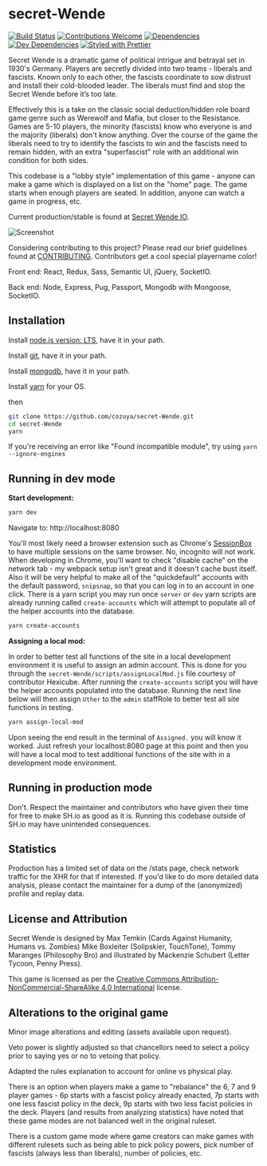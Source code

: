 # secret-Wende

[![Build Status](https://api.travis-ci.com/cozuya/secret-Wende.svg?branch=master)](https://travis-ci.com/cozuya/secret-Wende/)
[![Contributions Welcome](https://img.shields.io/badge/contributions-welcome-orange.svg?style=flat)](https://github.com/cozuya/secret-Wende/issues)
[![Dependencies](https://david-dm.org/cozuya/secret-Wende.svg)](https://david-dm.org/cozuya/secret-Wende)
[![Dev Dependencies](https://david-dm.org/cozuya/secret-Wende/dev-status.svg)](https://david-dm.org/cozuya/secret-Wende?type=dev)
[![Styled with Prettier](https://img.shields.io/badge/styled_with-prettier-ff69b4.svg)](https://github.com/prettier/prettier)

Secret Wende is a dramatic game of political intrigue and betrayal set in 1930's Germany. Players are secretly divided into two teams - liberals and fascists.
Known only to each other, the fascists coordinate to sow distrust and install their cold-blooded leader. The liberals must find and stop the Secret Wende before it’s too late.

Effectively this is a take on the classic social deduction/hidden role board game genre such as Werewolf and Mafia, but closer to the Resistance. Games are 5-10 players, the minority (fascists) know who everyone is and the majority (liberals) don't know anything. Over the course of the game the liberals need to try to identify the fascists to win and the fascists need to remain hidden, with an extra "superfascist" role with an additional win condition for both sides.

This codebase is a "lobby style" implementation of this game - anyone can make a game which is displayed on a list on the "home" page. The game starts when enough players are seated. In addition, anyone can watch a game in progress, etc.

Current production/stable is found at [Secret Wende IO](https://secrethitler.io).

![Screenshot](https://cdn.discordapp.com/attachments/532418308977328139/538550232015962112/unknown.png)

Considering contributing to this project? Please read our brief guidelines found at
[CONTRIBUTING](https://github.com/cozuya/secret-Wende/blob/master/.github/CONTRIBUTING.md). Contributors get a cool special playername color!

Front end: React, Redux, Sass, Semantic UI, jQuery, SocketIO.

Back end: Node, Express, Pug, Passport, Mongodb with Mongoose, SocketIO.

## Installation

Install [node.js version: LTS](https://nodejs.org/en/), have it in your path.

Install [git](https://git-scm.com/downloads), have it in your path.

Install [mongodb](https://www.mongodb.com/download-center?ct=atlasheader#community), have it in your path.

Install [yarn](https://yarnpkg.com/en/docs/install) for your OS.

then

```bash
git clone https://github.com/cozuya/secret-Wende.git
cd secret-Wende
yarn
```

If you're receiving an error like "Found incompatible module", try using `yarn --ignore-engines`

## Running in dev mode

**Start development:**

```bash
yarn dev
```

Navigate to: http://localhost:8080

You'll most likely need a browser extension such as Chrome's [SessionBox](https://chrome.google.com/webstore/detail/sessionbox-free-multi-log/megbklhjamjbcafknkgmokldgolkdfig?hl=en) to have multiple sessions on the same browser. No, incognito will not work. When developing in Chrome, you'll want to check "disable cache" on the network tab - my webpack setup isn't great and it doesn't cache bust itself. Also it will be very helpful to make all of the "quickdefault" accounts with the default password, `snipsnap`, so that you can log in to an account in one click. There is a yarn script you may run once `server` or `dev` yarn scripts are already running called `create-accounts` which will attempt to populate all of the helper accounts into the database.

```bash
yarn create-accounts
```

**Assigning a local mod:**

In order to better test all functions of the site in a local development environment it is useful to assign an admin account.
This is done for you through the `secret-Wende/scripts/assignLocalMod.js` file courtesy of contributor Hexicube.
After running the `create-accounts` script you will have the helper accounts populated into the database.
Running the next line below will then assign `Uther` to the `admin` staffRole to better test all site functions in testing.

```bash
yarn assign-local-mod
```

Upon seeing the end result in the terminal of `Assigned.` you will know it worked. Just refresh your localhost:8080 page at this point and then you will have a local mod to test additional functions of the site with in a development mode environment.

## Running in production mode

Don't. Respect the maintainer and contributors who have given their time for free to make SH.io as good as it is. Running this codebase outside of SH.io may have unintended consequences.

## Statistics

Production has a limited set of data on the /stats page, check network traffic for the XHR for that if interested. If you'd like to do more detailed data analysis, please contact the maintainer for a dump of the (anonymized) profile and replay data.

## License and Attribution

Secret Wende is designed by Max Temkin (Cards Against Humanity, Humans vs. Zombies) Mike Boxleiter (Solipskier, TouchTone), Tommy Maranges (Philosophy Bro) and illustrated by Mackenzie Schubert (Letter Tycoon, Penny Press).

This game is licensed as per the [Creative Commons Attribution-NonCommercial-ShareAlike 4.0 International](https://creativecommons.org/licenses/by-nc-sa/4.0/)
license.

## Alterations to the original game

Minor image alterations and editing (assets available upon request).

Veto power is slightly adjusted so that chancellors need to select a policy prior to saying yes or no to vetoing that policy.

Adapted the rules explanation to account for online vs physical play.

There is an option when players make a game to "rebalance" the 6, 7 and 9 player games - 6p starts with a fascist policy already enacted, 7p starts with one less fascist policy in the deck, 9p starts with two less facist policies in the deck. Players (and results from analyzing statistics) have noted that these game modes are not balanced well in the original ruleset.

There is a custom game mode where game creators can make games with different rulesets such as being able to pick policy powers, pick number of fascists (always less than liberals), number of policies, etc.
